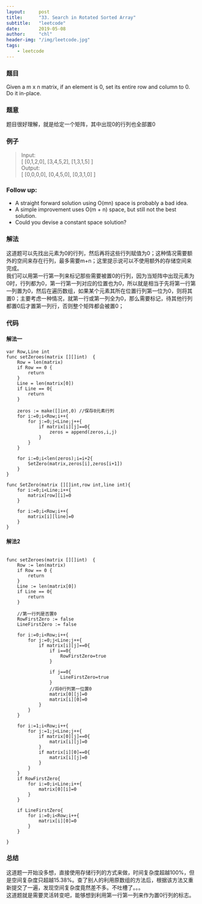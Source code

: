 ```yaml
---
layout:     post
title:      "33. Search in Rotated Sorted Array"
subtitle:   "leetcode"
date:       2019-05-08
author:     "chl"
header-img: "/img/leetcode.jpg"
tags:
    - leetcode
--- 
```


### 题目
Given a m x n matrix, if an element is 0, set its entire row and column to 0. Do it in-place.
### 题意
题目很好理解，就是给定一个矩阵，其中出现0的行列也全部置0

### 例子

> Input:   
> [
>   [0,1,2,0],
>   [3,4,5,2],
>   [1,3,1,5]
> ]  
> Output:   
> [
>   [0,0,0,0],
>   [0,4,5,0],
>   [0,3,1,0]
> ]

### Follow up:

- A straight forward solution using O(mn) space is probably a bad idea.
- A simple improvement uses O(m + n) space, but still not the best solution.
- Could you devise a constant space solution?

### 解法
这道题可以先找出元素为0的行列，然后再将这些行列赋值为0；这种情况需要额外的空间来存在行列，最多需要m+n；这里提示说可以不使用额外的存储空间来完成。  
我们可以用第一行第一列来标记那些需要被置0的行列，因为当矩阵中出现元素为0时，行列都为0，第一行第一列对应的位置也为0，所以就是相当于先将第一行第一列置为0，然后在遍历数组，如果某个元素其所在位置行列第一位为0，则将其置0；主要考虑一种情况，就第一行或第一列全为0，那么需要标记，待其他行列都置0后才置第一列行，否则整个矩阵都会被置0；

### 代码
#### 解法一

```
var Row,Line int
func setZeroes(matrix [][]int)  {
    Row = len(matrix)
    if Row == 0 {
        return
    }
    Line = len(matrix[0])
    if Line == 0{
        return
    }
    
    zeros := make([]int,0) //保存0元素行列
    for i:=0;i<Row;i++{
        for j:=0;j<Line;j++{
            if matrix[i][j]==0{
                zeros = append(zeros,i,j)
            }
        }
    }
    
    for i:=0;i<len(zeros);i=i+2{
        SetZero(matrix,zeros[i],zeros[i+1])
    }
}

func SetZero(matrix [][]int,row int,line int){
    for i:=0;i<Line;i++{
        matrix[row][i]=0
    }
    
    for i:=0;i<Row;i++{
        matrix[i][line]=0
    }
}
```

#### 解法2

```

func setZeroes(matrix [][]int)  {
    Row := len(matrix)
    if Row == 0 {
        return
    }
    Line := len(matrix[0])
    if Line == 0{
        return
    }
    
    //第一行列是否置0
    RowFirstZero := false
    LineFirstZero := false
    
    for i:=0;i<Row;i++{
        for j:=0;j<Line;j++{
            if matrix[i][j]==0{
                if i==0{
                    RowFirstZero=true
                }
                
                if j==0{
                    LineFirstZero=true
                }
                //将0行列第一位置0
                matrix[0][j]=0
                matrix[i][0]=0
            }
        }
    }
    
    for i:=1;i<Row;i++{
        for j:=1;j<Line;j++{
            if matrix[0][j]==0{
                matrix[i][j]=0
            }
            if matrix[i][0]==0{
                matrix[i][j]=0
            }
        }
    }
    if RowFirstZero{
        for i:=0;i<Line;i++{
            matrix[0][i]=0
        }
    }
    
    if LineFirstZero{
        for i:=0;i<Row;i++{
            matrix[i][0]=0
        }
    }
    
}
```

### 总结
这道题一开始没多想，直接使用存储行列的方式来做，时间复杂度超越100%，但是空间复杂度只超越15.38%。查了别人的利用原数组的方法后，根据该方法又重新提交了一遍，发现空间复杂度竟然差不多。不吐槽了。。。  
这道题就是需要灵活转变吧，能够想到利用第一行第一列来作为置0行列的标志。